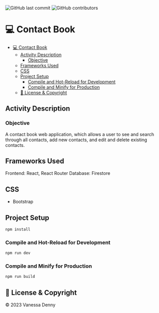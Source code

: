 ![GitHub last commit](https://img.shields.io/github/last-commit/vanessaidenny/mtm6407-contact-book-denn0148?color=blueviolet&style=plastic)
![GitHub contributors](https://img.shields.io/github/contributors/vanessaidenny/mtm6407-contact-book-denn0148?color=brightgreen&style=plastic)

# 💻 Contact Book

- [💻 Contact Book](#-contact-book)
  - [Activity Description](#activity-description)
    - [Objective](#objective)
  - [Frameworks Used](#frameworks-used)
  - [CSS](#css)
  - [Project Setup](#project-setup)
    - [Compile and Hot-Reload for Development](#compile-and-hot-reload-for-development)
    - [Compile and Minify for Production](#compile-and-minify-for-production)
  - [📌 License \& Copyright](#-license--copyright)

## Activity Description

### Objective
A contact book web application, which allows a user to see and search through all contacts, add new contacts, and edit and delete existing contacts.

## Frameworks Used
Frontend: React, React Router
Database: Firestore

## CSS
* Bootstrap


## Project Setup

```sh
npm install
```

### Compile and Hot-Reload for Development

```sh
npm run dev
```

### Compile and Minify for Production

```sh
npm run build
```

## 📌 License & Copyright
&copy; 2023 Vanessa Denny